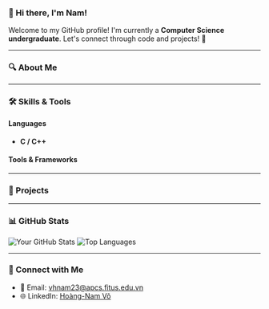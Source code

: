 ### 👋 Hi there, I'm Nam!

Welcome to my GitHub profile! I'm currently a **Computer Science undergraduate**. Let's connect through code and projects! 🚀

---

### 🔍 About Me


---

### 🛠️ Skills & Tools
#### Languages
- **C / C++**

#### Tools & Frameworks


---

### 🔗 Projects


---

### 📊 GitHub Stats  
![Your GitHub Stats](https://github-readme-stats.vercel.app/api?username=NamHV05&show_icons=true)
![Top Languages](https://github-readme-stats.vercel.app/api/top-langs/?username=NamHV05&layout=compact)

---

### 💬 Connect with Me  
- 📧 Email: [vhnam23@apcs.fitus.edu.vn](mailto:vhnam23@apcs.fitus.edu.vn)
- 🌐 LinkedIn: [Hoàng-Nam Võ](https://www.linkedin.com/in/ho%C3%A0ng-nam-v%C3%B5-339bb530a)
<!--
**NamHV05/NamHV05** is a ✨ _special_ ✨ repository because its `README.md` (this file) appears on your GitHub profile.

Here are some ideas to get you started:

- 🔭 I’m currently working on ...
- 🌱 I’m currently learning ...
- 👯 I’m looking to collaborate on ...
- 🤔 I’m looking for help with ...
- 💬 Ask me about ...
- 📫 How to reach me: ...
- 😄 Pronouns: ...
- ⚡ Fun fact: ...
-->
